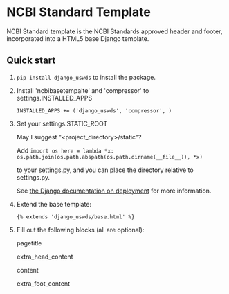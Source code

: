 # NCBI Standard Template

NCBI Standard template is the NCBI Standards approved header and footer, incorporated into a HTML5 base Django template.


## Quick start

1. ``pip install django_uswds`` to install the package.

2.  Install 'ncbibasetempalte' and 'compressor' to settings.INSTALLED_APPS

    ``INSTALLED_APPS += ('django_uswds',
                         'compressor',
                        )``

3. Set your settings.STATIC_ROOT

    May I suggest "<project_directory>/static"?

    Add ``import os
          here = lambda *x: os.path.join(os.path.abspath(os.path.dirname(__file__)), *x)``

    to your settings.py, and you can place the directory relative to settings.py.

    See [the Django documentation on deployment](https://docs.djangoproject.com/en/1.8/howto/static-files/#deployment) for more information.

4. Extend the base template:

    ``{% extends 'django_uswds/base.html' %}``

5. Fill out the following blocks (all are optional):

    pagetitle
    
    extra_head_content
    
    content
    
    extra_foot_content
